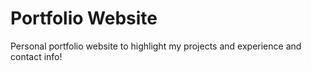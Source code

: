 # Portfolio Website
Personal portfolio website to highlight my projects and experience and contact info!

